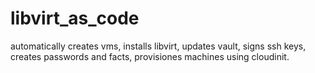 # libvirt_as_code
automatically creates vms, installs libvirt, updates vault, signs ssh keys, creates passwords and facts, provisiones machines using cloudinit.
